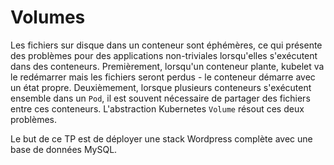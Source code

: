 # Volumes

Les fichiers sur disque dans un conteneur sont éphémères, ce qui présente des problèmes pour des applications non-triviales lorsqu'elles s'exécutent dans des conteneurs. Premièrement, lorsqu'un conteneur plante, kubelet va le redémarrer mais les fichiers seront perdus - le conteneur démarre avec un état propre. Deuxièmement, lorsque plusieurs conteneurs s'exécutent ensemble dans un `Pod`, il est souvent nécessaire de partager des fichiers entre ces conteneurs. L'abstraction Kubernetes `Volume` résout ces deux problèmes.  

Le but de ce TP est de déployer une stack Wordpress complète avec une base de données MySQL.
